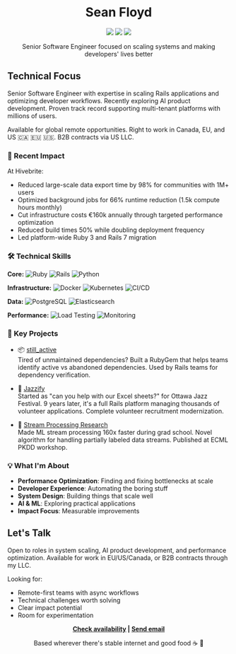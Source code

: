 <div align="center">

# Sean Floyd

[![](https://img.shields.io/badge/Website-seanfloyd.dev-blue?style=flat-square&logo=safari)](https://seanfloyd.dev)
[![](https://img.shields.io/badge/GitHub-@SeanLF-black?style=flat-square&logo=github)](https://github.com/SeanLF)
[![](https://img.shields.io/badge/LinkedIn-@floydsean-0077B5?style=flat-square&logo=linkedin)](https://linkedin.com/in/floydsean)

Senior Software Engineer focused on scaling systems and making developers' lives better
</div>

## Technical Focus

Senior Software Engineer with expertise in scaling Rails applications and optimizing developer workflows. Recently exploring AI product development. Proven track record supporting multi-tenant platforms with millions of users.

Available for global remote opportunities. Right to work in Canada, EU, and US 🇨🇦 🇪🇺 🇺🇸. B2B contracts via US LLC.

### 🎯 Recent Impact

At Hivebrite:
- Reduced large-scale data export time by 98% for communities with 1M+ users
- Optimized background jobs for 66% runtime reduction (1.5k compute hours monthly)
- Cut infrastructure costs €160k annually through targeted performance optimization
- Reduced build times 50% while doubling deployment frequency
- Led platform-wide Ruby 3 and Rails 7 migration

### 🛠 Technical Skills

**Core:**
![Ruby](https://img.shields.io/badge/Ruby-9_years-red?style=flat-square)
![Rails](https://img.shields.io/badge/Rails-Expert-red?style=flat-square)
![Python](https://img.shields.io/badge/Python-ML_focus-blue?style=flat-square)

**Infrastructure:**
![Docker](https://img.shields.io/badge/Docker-★★★-blue?style=flat-square)
![Kubernetes](https://img.shields.io/badge/Kubernetes-★-blue?style=flat-square)
![CI/CD](https://img.shields.io/badge/CI/CD-Expert-green?style=flat-square)

**Data:**
![PostgreSQL](https://img.shields.io/badge/PostgreSQL-Performance-blue?style=flat-square)
![Elasticsearch](https://img.shields.io/badge/Elasticsearch-Scaling-yellow?style=flat-square)

**Performance:**
![Load Testing](https://img.shields.io/badge/K6-Load_Testing-green?style=flat-square)
![Monitoring](https://img.shields.io/badge/Datadog-APM-purple?style=flat-square)

### 🚀 Key Projects

- 📦 [still_active](https://github.com/SeanLF/still_active)  
  Tired of unmaintained dependencies? Built a RubyGem that helps teams identify active vs abandoned dependencies. Used by Rails teams for dependency verification.
  
- 🎵 [Jazzify](https://jazzify.ca)  
  Started as "can you help with our Excel sheets?" for Ottawa Jazz Festival. 9 years later, it's a full Rails platform managing thousands of volunteer applications. Complete volunteer recruitment modernization.
  
- 🔬 [Stream Processing Research](https://ruor.uottawa.ca/handle/10393/39273)  
  Made ML stream processing 160x faster during grad school. Novel algorithm for handling partially labeled data streams. Published at ECML PKDD workshop.

### 💡 What I'm About

- **Performance Optimization**: Finding and fixing bottlenecks at scale
- **Developer Experience**: Automating the boring stuff
- **System Design**: Building things that scale well
- **AI & ML**: Exploring practical applications
- **Impact Focus**: Measurable improvements

## Let's Talk

Open to roles in system scaling, AI product development, and performance optimization. Available for work in EU/US/Canada, or B2B contracts through my LLC.

Looking for:
- Remote-first teams with async workflows
- Technical challenges worth solving
- Clear impact potential
- Room for experimentation

<div align="center">

**[Check availability](https://seanfloyd.dev/availability) | [Send email](https://seanfloyd.dev/email)**

Based wherever there's stable internet and good food ☕️ 🍜
</div>

